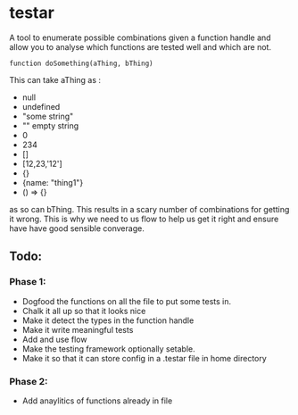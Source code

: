 
# testar

A tool to enumerate possible combinations given a function handle and allow you to analyse which functions are tested well and which are not.

```
function doSomething(aThing, bThing) 
```

This can take aThing as :
 - null
 - undefined
 - "some string"
 - "" empty string
 - 0
 - 234 
 - []
 - [12,23,'12']
 - {}
 - {name: "thing1"}
 - () => {}

as so can bThing. This results in a scary number of combinations for getting it
wrong. This is why we need to us flow to help us get it right and ensure have
have good sensible converage.

## Todo: 

### Phase 1:
 - Dogfood the functions on all the file to put some tests in.
 - Chalk it all up so that it looks nice
 - Make it detect the types in the function handle
 - Make it write meaningful tests
 - Add and use flow
 - Make the testing framework optionally setable.
 - Make it so that it can store config in a .testar file in home directory

### Phase 2:
 - Add anaylitics of functions already in file

